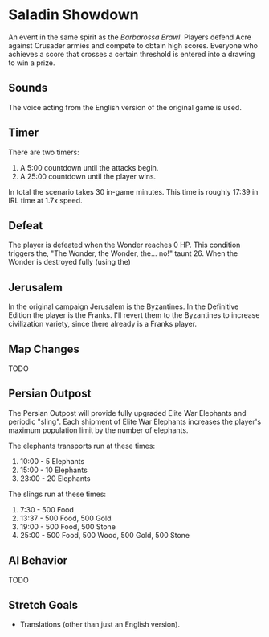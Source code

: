 # Saladin Showdown

An event in the same spirit as the *Barbarossa Brawl*.
Players defend Acre against Crusader armies and compete to obtain high scores.
Everyone who achieves a score that crosses a certain threshold is entered into a drawing to win a prize.

## Sounds

The voice acting from the English version of the original game is used.

## Timer

There are two timers:

1. A 5:00 countdown until the attacks begin.
2. A 25:00 countdown until the player wins.

In total the scenario takes 30 in-game minutes.
This time is roughly 17:39 in IRL time at 1.7x speed.

## Defeat

The player is defeated when the Wonder reaches 0 HP.
This condition triggers the, "The Wonder, the Wonder, the... no!" taunt 26.
When the Wonder is destroyed fully (using the)

## Jerusalem

In the original campaign Jerusalem is the Byzantines.
In the Definitive Edition the player is the Franks.
I'll revert them to the Byzantines to increase civilization variety, since there already is a Franks player.

## Map Changes

TODO

## Persian Outpost

The Persian Outpost will provide fully upgraded Elite War Elephants and periodic "sling".
Each shipment of Elite War Elephants increases the player's maximum population limit by the number of elephants.

The elephants transports run at these times:

1. 10:00 - 5 Elephants
2. 15:00 - 10 Elephants
3. 23:00 - 20 Elephants

The slings run at these times:

1. 7:30 - 500 Food
2. 13:37 - 500 Food, 500 Gold
3. 19:00 - 500 Food, 500 Stone
4. 25:00 - 500 Food, 500 Wood, 500 Gold, 500 Stone

## AI Behavior

TODO

## Stretch Goals

* Translations (other than just an English version).

